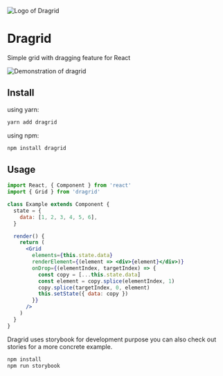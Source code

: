 ![Logo of Dragrid](https://raw.githubusercontent.com/frinyvonnick/dragrid/blob/master/misc/logo.png)

# Dragrid

Simple grid with dragging feature for React

![Demonstration of dragrid](https://raw.githubusercontent.com/frinyvonnick/dragrid/blob/master/misc/demo.gif)

## Install

using yarn:
```bash
yarn add dragrid
```

using npm:
```bash
npm install dragrid
```

## Usage

```jsx
import React, { Component } from 'react'
import { Grid } from 'dragrid'

class Example extends Component {
  state = {
    data: [1, 2, 3, 4, 5, 6],
  }

  render() {
    return (
      <Grid
        elements={this.state.data}
        renderElement={(element => <div>{element}</div>)}
        onDrop={(elementIndex, targetIndex) => {
          const copy = [...this.state.data]
          const element = copy.splice(elementIndex, 1)
          copy.splice(targetIndex, 0, element)
          this.setState({ data: copy })
        }}
      />
    )
  }
}
```

Dragrid uses storybook for development purpose you can also check out stories for a more concrete example.

```bash
npm install
npm run storybook
```
